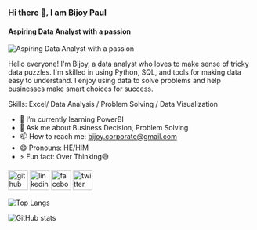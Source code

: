 ### Hi there 👋, I am Bijoy Paul
####  Aspiring Data Analyst with a passion 
![ Aspiring Data Analyst with a passion ](https://media.licdn.com/dms/image/D5616AQHXO5UtgooRYA/profile-displaybackgroundimage-shrink_350_1400/0/1708351001302?e=1722470400&v=beta&t=rDvaYaLl-f5ct0kq7fc7EirqrOsbmCBxj27ocmWQK5o)

Hello everyone! I'm Bijoy, a data analyst who loves to make sense of tricky data puzzles. I'm skilled in using Python, SQL, and tools for making data easy to understand. I enjoy using data to solve problems and help businesses make smart choices for success. 

Skills: Excel/ Data Analysis / Problem Solving / Data Visualization

- 🌱 I’m currently learning PowerBI 
- 💬 Ask me about Business Decision, Problem Solving 
- 📫 How to reach me: bijoy.corporate@gmail.com 
- 😄 Pronouns: HE/HIM 
- ⚡ Fun fact: Over Thinking😅 


[<img src='https://cdn.jsdelivr.net/npm/simple-icons@3.0.1/icons/github.svg' alt='github' height='40'>](https://github.com/graphical-Analysis)  [<img src='https://cdn.jsdelivr.net/npm/simple-icons@3.0.1/icons/linkedin.svg' alt='linkedin' height='40'>](https://www.linkedin.com/in/https://www.linkedin.com/in/bijoy-dataanalyst//)  [<img src='https://cdn.jsdelivr.net/npm/simple-icons@3.0.1/icons/facebook.svg' alt='facebook' height='40'>](https://www.facebook.com/https://www.facebook.com/profile.php?id=100084254133749)  [<img src='https://cdn.jsdelivr.net/npm/simple-icons@3.0.1/icons/twitter.svg' alt='twitter' height='40'>](https://twitter.com/https://x.com/kittsofar)  

[![Top Langs](https://github-readme-stats.vercel.app/api/top-langs/?username=graphical-Analysis)](https://github.com/anuraghazra/github-readme-stats)

![GitHub stats](https://github-readme-stats.vercel.app/api?username=graphical-Analysis&show_icons=true)  

